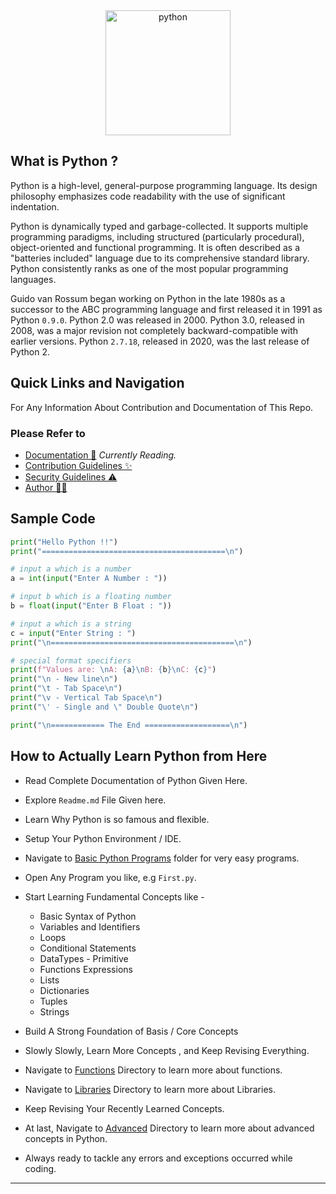<div align="center">
  <a href="https://python.org"><img src="https://cdn.jsdelivr.net/gh/offensive-vk/Icons@master/python/python-original.svg" alt="python" height="200" width="200"/></a>
</div>

## What is Python ?

Python is a high-level, general-purpose programming language. Its design philosophy emphasizes code readability with the use of significant indentation.

Python is dynamically typed and garbage-collected. It supports multiple programming paradigms, including structured (particularly procedural), object-oriented and functional programming. It is often described as a "batteries included" language due to its comprehensive standard library. Python consistently ranks as one of the most popular programming languages.

Guido van Rossum began working on Python in the late 1980s as a successor to the ABC programming language and first released it in 1991 as Python `0.9.0`. Python 2.0 was released in 2000. Python 3.0, released in 2008, was a major revision not completely backward-compatible with earlier versions. Python `2.7.18`, released in 2020, was the last release of Python 2.

## Quick Links and Navigation

For Any Information About Contribution and Documentation of This Repo.

### Please Refer to

- [Documentation 📖](https://github.com/offensive-vk/Python/blob/master/.github/README.md) *Currently Reading.*
- [Contribution Guidelines ✨](https://github.com/offensive-vk/Python/blob/master/.github/CONTRIBUTING.md)
- [Security Guidelines ⚠️](https://github.com/offensive-vk/Python/blob/master/.github/SECURITY.md)
- [Author 🧑‍💻](https://github.com/offensive-vk/)

## Sample Code

```python
print("Hello Python !!")
print("=========================================\n")

# input a which is a number
a = int(input("Enter A Number : "))

# input b which is a floating number
b = float(input("Enter B Float : "))

# input a which is a string
c = input("Enter String : ")
print("\n=========================================\n")

# special format specifiers
print(f"Values are: \nA: {a}\nB: {b}\nC: {c}")
print("\n - New line\n")
print("\t - Tab Space\n")
print("\v - Vertical Tab Space\n")
print("\' - Single and \" Double Quote\n")

print("\n============ The End ===================\n")
```

## How to Actually Learn Python from Here

- Read Complete Documentation of Python Given Here.
- Explore `Readme.md` File Given here.
- Learn Why Python is so famous and flexible.
- Setup Your Python Environment / IDE.
- Navigate to [Basic Python Programs](https://github.com/offensive-vk/Learn-Python/tree/master/Basic/) folder for very easy programs.
- Open Any Program you like, e.g `First.py`.
- Start Learning Fundamental Concepts like -

  - Basic Syntax of Python
  - Variables and Identifiers
  - Loops
  - Conditional Statements
  - DataTypes - Primitive
  - Functions Expressions
  - Lists
  - Dictionaries
  - Tuples
  - Strings

- Build A Strong Foundation of Basis / Core Concepts
- Slowly Slowly, Learn More Concepts , and Keep Revising Everything.
- Navigate to [Functions](https://github.com/offensive-vk/Learn-Python/tree/master/Functions) Directory to learn more about functions.
- Navigate to [Libraries](https://github.com/offensive-vk/Learn-Python/tree/master/Libraries) Directory to learn more about Libraries.
- Keep Revising Your Recently Learned Concepts.
- At last, Navigate to [Advanced](https://github.com/offensive-vk/Learn-Python/tree/master/Advanced) Directory to learn more about advanced concepts in Python.
- Always ready to tackle any errors and exceptions occurred while coding.

***
